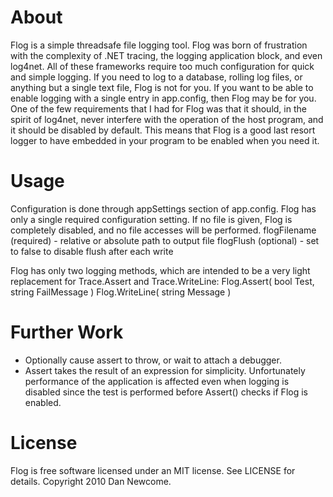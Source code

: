 # About
Flog is a simple threadsafe file logging tool. Flog was born of frustration
with the complexity of .NET tracing, the logging application block, and even
log4net. All of these frameworks require too much configuration for quick 
and simple logging. If you need to log to a database, rolling log files, or
anything but a single text file, Flog is not for you. If you want to be able
to enable logging with a single entry in app.config, then Flog may be for you.
One of the few requirements that I had for Flog was that it should, in the spirit
of log4net, never interfere with the operation of the host program, and it
should be disabled by default. This means that Flog is a good last resort
logger to have embedded in your program to be enabled when you need it.

# Usage
Configuration is done through appSettings section of app.config.
Flog has only a single required configuration setting. If no file is given, Flog
is completely disabled, and no file accesses will be performed.
	flogFilename (required) - relative or absolute path to output file
	flogFlush (optional) - set to false to disable flush after each write

Flog has only two logging methods, which are intended to be a very light replacement
for Trace.Assert and Trace.WriteLine:
	Flog.Assert( bool Test, string FailMessage )
	Flog.WriteLine( string Message )

# Further Work
 - Optionally cause assert to throw, or wait to attach a debugger. 
 - Assert takes the result of an expression for simplicity. Unfortunately performance
 of the application is affected even when logging is disabled since the test is performed
 before Assert() checks if Flog is enabled.
 
# License
Flog is free software licensed under an MIT license. See LICENSE for details.
Copyright 2010 Dan Newcome.